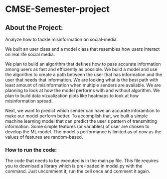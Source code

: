 # CMSE-Semester-project

## About the Project:

Analyze how to tackle misinformation on social-media.

We built an user class and a model class that resembles how users interact on real life social media.

We plan to build an algorithm that defines how to pass accurate information among users as fast and efficiently as possible. We build a model and use the algorithm to create a path between the user that has information and the user that needs that information. We are looking what is the best path with least amount of misinformation
when multiple senders are available.
We are planning to look at how the model performs with and without algorithm. We plan to build data vizualization plots like heatmaps to look at how misinformation spread.

Next, we want to  predict which sender can have an accurate inforamtion to make our model perform better. To accomplish that, we built a simple machine learning model that can predict the user's pattern of transmitting information. Some simple features (or variables) of user are chosen to develop the ML model. The model's performance is limited as of now as the values of features are random-based.


### How to run the code:

The code that needs to be executed is in the main.py file. This file requires you to download a library which is pre-loaded in model.py with the command. Just uncomment it, run the cell once and comment it again.
